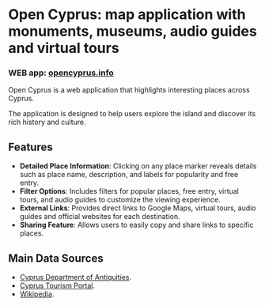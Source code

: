 # Open Cyprus: map application with monuments, museums, audio guides and virtual tours

### WEB app: <a href="https://opencyprus.info" target="_blank">opencyprus.info</a>

Open Cyprus is a web application that highlights interesting places across Cyprus.

The application is designed to help users explore the island and discover its rich history and culture.

## Features

- **Detailed Place Information**: Clicking on any place marker reveals details such as place name, description, and labels for popularity and free entry.
- **Filter Options**: Includes filters for popular places, free entry, virtual tours, and audio guides to customize the viewing experience.
- **External Links**: Provides direct links to Google Maps, virtual tours, audio guides and official websites for each destination.
- **Sharing Feature**: Allows users to easily copy and share links to specific places.

## Main Data Sources

- [Cyprus Department of Antiquities](http://www.culture.gov.cy/dmculture/da/da.nsf/DMLindex_en/DMLindex_en?OpenDocument).
- [Cyprus Tourism Portal](https://www.visitcyprus.com/index.php/en).
- [Wikipedia](https://www.wikipedia.org).
